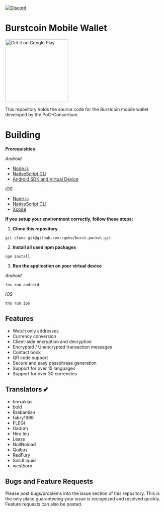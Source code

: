[![Discord](https://img.shields.io/badge/chat-discord-brightgreen.svg)](https://discord.gg/xenZTNw)

# Burstcoin Mobile Wallet

<a href='https://play.google.com/store/apps/details?id=org.icewave.burstcoinwallet&pcampaignid=MKT-Other-global-all-co-prtnr-py-PartBadge-Mar2515-1'><img alt='Get it on Google Play' width="200" src='https://play.google.com/intl/en_us/badges/images/generic/en_badge_web_generic.png'/></a>

This repository holds the source code for the Burstcoin mobile wallet developed by the PoC-Consortium.

# Building

**Prerequisities**

*Android*
- [Node.js](https://nodejs.org/en/download/package-manager/)
- [NativeScript CLI](https://docs.nativescript.org/angular/start/quick-setup#step-2-install-the-nativescript-cli)
- [Android SDK and Virtual Device](https://docs.nativescript.org/angular/start/quick-setup#step-3-install-ios-and-android-requirements)

*iOS*
- [Node.js](https://nodejs.org/en/download/package-manager/)
- [NativeScript CLI](https://docs.nativescript.org/angular/start/quick-setup#step-2-install-the-nativescript-cli)
- [Xcode](https://docs.nativescript.org/angular/start/quick-setup#step-3-install-ios-and-android-requirements)

**If you setup your environment correctly, follow these steps:**

1. **Clone this repository**

```
git clone git@github.com:cgebe/burst-pocket.git
```

2. **Install all used npm packages**

```
npm install
```

3. **Run the application on your virtual device**

*Android*
```
tns run android
```
*iOS*
```
tns run ios
```

## Features

- Watch only addresses
- Currency conversion
- Client-side encryption and decryption
- Encrypted / Unencrypted transaction messages
- Contact book
- QR code support
- Secure and easy passphrase generation
- Support for over 15 languages
- Support for over 30 currencies

## Translators :two_hearts:

- bmxakias
- bold
- Brabantian
- fabry1999
- FLEGI
- Gadrah
- Hiro Inu
- Leass
- NullNomad
- Quibus
- RedFury
- SolidLiquid
- westhorn

## Bugs and Feature Requests

Please post bugs/problems into the issue section of this repository. This is the only place guaranteeing your issue is recognized and resolved quickly. Feature requests can also be posted.
